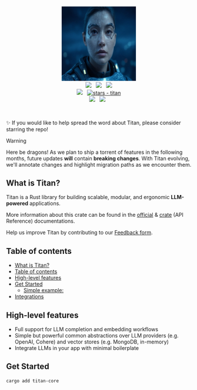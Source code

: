 <p align="center">
    <img src="img/titanlogo.png" style="width: 40%; height: 40%;" alt="Titan logo">
<br>
<a href="https://docs.titan.rs"><img src="https://img.shields.io/badge/📖 docs-titan.rs-dca282.svg" /></a> &nbsp;
<a href="https://docs.rs/titan-core/latest/titan/"><img src="https://img.shields.io/badge/docs-API Reference-dca282.svg" /></a> &nbsp;
<a href="https://crates.io/crates/titan-core"><img src="https://img.shields.io/crates/v/titan-core.svg?color=dca282" /></a>
</br>
<a href="https://discord.gg/vYJjtjCbkW"><img src="https://img.shields.io/discord/511303648119226382?color=%236d82cc&label=Discord&logo=discord&logoColor=white" /></a>
&nbsp;
<a href="https://github.com/0xPlaygrounds/titan"><img src="https://img.shields.io/github/stars/0xPlaygrounds/titan?style=social" alt="stars - titan" /></a>
<br>
<a href=""><img src="https://img.shields.io/badge/built_with-Rust-dca282.svg?logo=rust" /></a>
&nbsp;
<a href="https://x.com/TitanEchelonAI"><img src="https://img.shields.io/twitter/follow/Playgrounds0x"></a> &nbsp;

<br>
</p>
&nbsp;

✨ If you would like to help spread the word about Titan, please consider starring the repo!

> [!WARNING]
> Here be dragons! As we plan to ship a torrent of features in the following months, future updates **will** contain **breaking changes**. With Titan evolving, we'll annotate changes and highlight migration paths as we encounter them.

## What is Titan?
Titan is a Rust library for building scalable, modular, and ergonomic **LLM-powered** applications.

More information about this crate can be found in the [official](https://docs.titan.rs) & [crate](https://docs.rs/titan-core/latest/titan/) (API Reference) documentations.

Help us improve Titan by contributing to our [Feedback form](https://bit.ly/Titan-Feeback-Form).

## Table of contents

- [What is Titan?](#what-is-titan)
- [Table of contents](#table-of-contents)
- [High-level features](#high-level-features)
- [Get Started](#get-started)
  - [Simple example:](#simple-example)
- [Integrations](#integrations)

## High-level features
- Full support for LLM completion and embedding workflows
- Simple but powerful common abstractions over LLM providers (e.g. OpenAI, Cohere) and vector stores (e.g. MongoDB, in-memory)
- Integrate LLMs in your app with minimal boilerplate

## Get Started
```bash
cargo add titan-core
